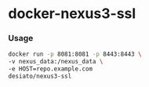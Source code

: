 # docker-nexus3-ssl

### Usage
```bash
docker run -p 8081:8081 -p 8443:8443 \
-v nexus_data:/nexus_data \
-e HOST=repo.example.com
desiato/nexus3-ssl
```

